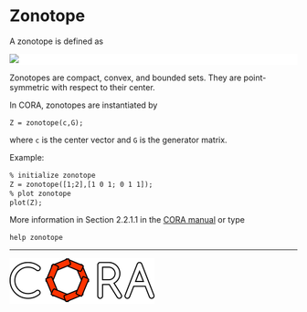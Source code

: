 # Zonotope

A zonotope is defined as

<p style="background-color: white;">
<img src="https://latex.codecogs.com/svg.image?%5Cmathcal%7BZ%7D:=%5Cbigg%5C%7Bc&plus;%5Csum_%7Bi=1%7D%5E%5Cgamma%5Cbeta_i%20G_%7B(%5Ccdot,i)%7D%5C,%5Cbigg%7C%5C,%5Cbeta_i%5Cin%5B-1,1%5D%5Cbigg%5C%7D."/>
</p>
<!--
for editor.codecogs.com:
\mathcal{Z} := \bigg\{ c + \sum_{i=1}^\gamma \beta_i G_{(\cdot,i)} \, \bigg| \, \beta_i \in [-1,1] \bigg\} .
-->

Zonotopes are compact, convex, and bounded sets.
They are point-symmetric with respect to their center.

In CORA, zonotopes are instantiated by

    Z = zonotope(c,G);

where ``c`` is the center vector and ``G`` is the generator matrix.

Example:

    % initialize zonotope
    Z = zonotope([1;2],[1 0 1; 0 1 1]);
    % plot zonotope
    plot(Z);

More information in Section 2.2.1.1 in the <a target='_blank' href="https://tumcps.github.io/CORA/manual">CORA manual</a> or type

    help zonotope

<hr style="height: 1px;">

<img src="../../app/images/coraLogo_readme.svg"/>